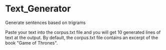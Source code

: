 # Text_Generator
Generate sentences based on trigrams

Paste your text into the corpus.txt file and you will get 10 generated lines of text at the output. 
By default, the corpus.txt file contains an excerpt of the book "Game of Thrones".
